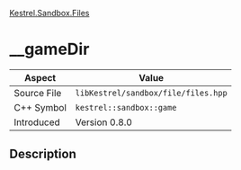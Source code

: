 [Kestrel.Sandbox.Files](index.md)
# __gameDir
| Aspect | Value |
| --- | --- |
| Source File | `libKestrel/sandbox/file/files.hpp` |
| C++ Symbol | `kestrel::sandbox::game` |
| Introduced | Version 0.8.0 |
## Description
